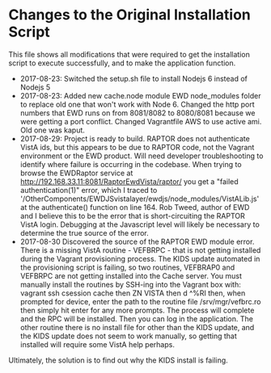 # Changes to the Original Installation Script

This file shows all modifications that were required to get the installation script to execute successfully, and to make the application function.

* 2017-08-23: Switched the setup.sh file to install Nodejs 6 instead of Nodejs 5
* 2017-08-23: Added new cache.node module EWD node_modules folder to replace old one that won't work with Node 6. Changed the http port numbers that EWD runs on from 8081/8082 to 8080/8081 because we were getting a port conflict. Changed Vagrantfile AWS to use active ami. Old one was kaput.
* 2017-08-29: Project is ready to build. RAPTOR does not authenticate VistA ids, but this appears to be due to RAPTOR code, not the Vagrant environment or the EWD product. Will need developer troubleshooting to identify where failure is occurring in the codebase. When trying to browse the EWDRaptor 
              service at http://192.168.33.11:8081/RaptorEwdVista/raptor/ you get a "failed authentication(1)" error, which I traced to '/OtherComponents/EWDJSvistalayer/ewdjs/node_modules/VistALib.js' at the authenticate() function on line 164. Rob Tweed, author of EWD and I believe this to be the error that is short-circuiting the RAPTOR VistA login.
              Debugging at the Javascript level will likely be necessary to determine the true source of the error. 
* 2017-08-30 Discovered the source of the RAPTOR EWD module error. There is a missing VistA routine - VEFBRPC - that is not getting installed during the Vagrant provisioning process. The KIDS update automated in the provisioning script is failing, so two routines, VEFBRAP0 and VEFBRPC are not getting installed into the Cache server. You must manually install the routines by SSH-ing into the Vagrant box with:
vagrant ssh
csession cache
then 
ZN VISTA
then
d ^%RI
then, when prompted for device, enter the path to the routine file /srv/mgr/vefbrc.ro
then simply hit enter for any more prompts. The process will complete and the RPC will be installed. Then you can log in the application. The other routine there is no install file for other than the KIDS update, and the KIDS update does not seem to work manually, so getting that installed will require some VistA help perhaps.

Ultimately, the solution is to find out why the KIDS install is failing. 
